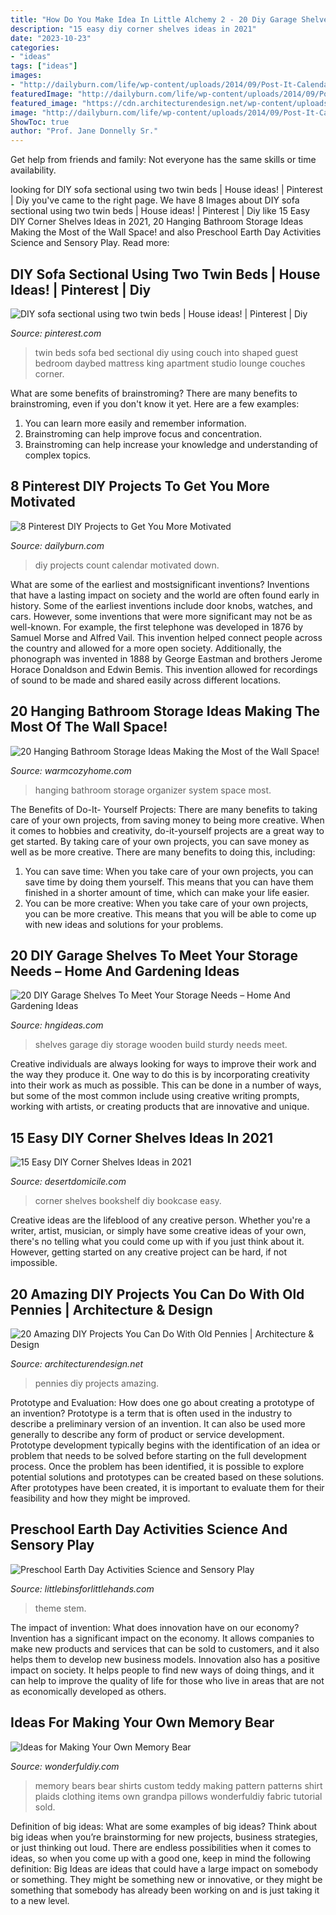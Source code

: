 ```yaml
---
title: "How Do You Make Idea In Little Alchemy 2 - 20 Diy Garage Shelves To Meet Your Storage Needs – Home And Gardening Ideas"
description: "15 easy diy corner shelves ideas in 2021"
date: "2023-10-23"
categories:
- "ideas"
tags: ["ideas"]
images:
- "http://dailyburn.com/life/wp-content/uploads/2014/09/Post-It-Calendar.jpg"
featuredImage: "http://dailyburn.com/life/wp-content/uploads/2014/09/Post-It-Calendar.jpg"
featured_image: "https://cdn.architecturendesign.net/wp-content/uploads/2015/07/AD-Amazing-DIY-Projects-You-Can-Do-With-Old-Pennies-3.jpg"
image: "http://dailyburn.com/life/wp-content/uploads/2014/09/Post-It-Calendar.jpg"
ShowToc: true
author: "Prof. Jane Donnelly Sr."
---
```



Get help from friends and family: Not everyone has the same skills or time availability.

	

		
looking for DIY sofa sectional using two twin beds | House ideas! | Pinterest | Diy you've came to the right page. We have 8 Images about DIY sofa sectional using two twin beds | House ideas! | Pinterest | Diy like 15 Easy DIY Corner Shelves Ideas in 2021, 20 Hanging Bathroom Storage Ideas Making the Most of the Wall Space! and also Preschool Earth Day Activities Science and Sensory Play. Read more:
		
    
## DIY Sofa Sectional Using Two Twin Beds | House Ideas! | Pinterest | Diy

<img loading=lazy src="https://s-media-cache-ak0.pinimg.com/736x/b2/0a/d3/b20ad3a139bc7bc56b0b41de58c153a7--twin-bed-sofa-two-twin-beds.jpg" onerror="this.onerror=null;this.src='https://tse3.mm.bing.net/th?id=OIP.q66Y7bX3dGT328F_1i46dQHaFj&amp;pid=15.1';" alt="DIY sofa sectional using two twin beds | House ideas! | Pinterest | Diy">

_Source: pinterest.com_

>twin beds sofa bed sectional diy using couch into shaped guest bedroom daybed mattress king apartment studio lounge couches corner. 

	

What are some benefits of brainstroming?
There are many benefits to brainstroming, even if you don't know it yet. Here are a few examples: 
1. You can learn more easily and remember information. 
2. Brainstroming can help improve focus and concentration. 
3. Brainstroming can help increase your knowledge and understanding of complex topics.

    
## 8 Pinterest DIY Projects To Get You More Motivated

<img loading=lazy src="http://dailyburn.com/life/wp-content/uploads/2014/09/Post-It-Calendar.jpg" onerror="this.onerror=null;this.src='https://tse1.mm.bing.net/th?id=OIP.xoL7J7ZPY-K-AK9HakKiGgHaKw&amp;pid=15.1';" alt="8 Pinterest DIY Projects to Get You More Motivated">

_Source: dailyburn.com_

>diy projects count calendar motivated down. 

	

What are some of the earliest and mostsignificant inventions?
Inventions that have a lasting impact on society and the world are often found early in history. Some of the earliest inventions include door knobs, watches, and cars. However, some inventions that were more significant may not be as well-known. For example, the first telephone was developed in 1876 by Samuel Morse and Alfred Vail. This invention helped connect people across the country and allowed for a more open society. Additionally, the phonograph was invented in 1888 by George Eastman and brothers Jerome Horace Donaldson and Edwin Bemis. This invention allowed for recordings of sound to be made and shared easily across different locations.

    
## 20 Hanging Bathroom Storage Ideas Making The Most Of The Wall Space!

<img loading=lazy src="https://warmcozyhome.com/wp-content/uploads/2018/08/Wall-System-Hanging-Organizer-.jpg" onerror="this.onerror=null;this.src='https://tse3.mm.bing.net/th?id=OIP.kgA7LLPQXosGUWUxNk_ISQHaNK&amp;pid=15.1';" alt="20 Hanging Bathroom Storage Ideas Making the Most of the Wall Space!">

_Source: warmcozyhome.com_

>hanging bathroom storage organizer system space most. 

	

The Benefits of Do-It- Yourself Projects: There are many benefits to taking care of your own projects, from saving money to being more creative.
When it comes to hobbies and creativity, do-it-yourself projects are a great way to get started. By taking care of your own projects, you can save money as well as be more creative. There are many benefits to doing this, including: 
1. You can save time: When you take care of your own projects, you can save time by doing them yourself. This means that you can have them finished in a shorter amount of time, which can make your life easier. 
2. You can be more creative: When you take care of your own projects, you can be more creative. This means that you will be able to come up with new ideas and solutions for your problems. 

    
## 20 DIY Garage Shelves To Meet Your Storage Needs – Home And Gardening Ideas

<img loading=lazy src="http://hngideas.com/wp-content/uploads/2016/10/sturdy-wooden-shelves1.jpg?x83805" onerror="this.onerror=null;this.src='https://tse2.mm.bing.net/th?id=OIP.4_nupM37FV-unRo-L-1UCAHaFj&amp;pid=15.1';" alt="20 DIY Garage Shelves To Meet Your Storage Needs – Home And Gardening Ideas">

_Source: hngideas.com_

>shelves garage diy storage wooden build sturdy needs meet. 

	

Creative individuals are always looking for ways to improve their work and the way they produce it. One way to do this is by incorporating creativity into their work as much as possible. This can be done in a number of ways, but some of the most common include using creative writing prompts, working with artists, or creating products that are innovative and unique.

    
## 15 Easy DIY Corner Shelves Ideas In 2021

<img loading=lazy src="https://www.desertdomicile.com/wp-content/uploads/2019/12/13-Corner-Bookshelf-768x1024.jpg" onerror="this.onerror=null;this.src='https://tse2.mm.bing.net/th?id=OIP.YATkebGw-fkKFY9NbXA6xQHaJ4&amp;pid=15.1';" alt="15 Easy DIY Corner Shelves Ideas in 2021">

_Source: desertdomicile.com_

>corner shelves bookshelf diy bookcase easy. 

	

Creative ideas are the lifeblood of any creative person. Whether you're a writer, artist, musician, or simply have some creative ideas of your own, there's no telling what you could come up with if you just think about it. However, getting started on any creative project can be hard, if not impossible.

    
## 20 Amazing DIY Projects You Can Do With Old Pennies | Architecture &amp; Design

<img loading=lazy src="https://cdn.architecturendesign.net/wp-content/uploads/2015/07/AD-Amazing-DIY-Projects-You-Can-Do-With-Old-Pennies-3.jpg" onerror="this.onerror=null;this.src='https://tse4.mm.bing.net/th?id=OIP.MaaoRMHCiGJSsDEnIPXf5QHaHa&amp;pid=15.1';" alt="20 Amazing DIY Projects You Can Do With Old Pennies | Architecture &amp; Design">

_Source: architecturendesign.net_

>pennies diy projects amazing. 

	

Prototype and Evaluation: How does one go about creating a prototype of an invention?
Prototype is a term that is often used in the industry to describe a preliminary version of an invention. It can also be used more generally to describe any form of product or service development. Prototype development typically begins with the identification of an idea or problem that needs to be solved before starting on the full development process. Once the problem has been identified, it is possible to explore potential solutions and prototypes can be created based on these solutions. After prototypes have been created, it is important to evaluate them for their feasibility and how they might be improved.

    
## Preschool Earth Day Activities Science And Sensory Play

<img loading=lazy src="https://littlebinsforlittlehands.com/wp-content/uploads/2016/02/Preschool-Earth-Day-activities-science-STEM-and-sensory-play-idea-to-celebrate-Earth-Day-2.jpg" onerror="this.onerror=null;this.src='https://tse4.mm.bing.net/th?id=OIP.d3aQ4K3oziMVtZbDdP1EXAHaLH&amp;pid=15.1';" alt="Preschool Earth Day Activities Science and Sensory Play">

_Source: littlebinsforlittlehands.com_

>theme stem. 

	

The impact of invention: What does innovation have on our economy?
Invention has a significant impact on the economy. It allows companies to make new products and services that can be sold to customers, and it also helps them to develop new business models. Innovation also has a positive impact on society. It helps people to find new ways of doing things, and it can help to improve the quality of life for those who live in areas that are not as economically developed as others.

    
## Ideas For Making Your Own Memory Bear

<img loading=lazy src="https://cdn.wonderfuldiy.com/wp-content/uploads/2016/11/Grandpas-plaids.jpg" onerror="this.onerror=null;this.src='https://tse4.mm.bing.net/th?id=OIP.yItARqpsy_W-QFymfn7otQHaL7&amp;pid=15.1';" alt="Ideas for Making Your Own Memory Bear">

_Source: wonderfuldiy.com_

>memory bears bear shirts custom teddy making pattern patterns shirt plaids clothing items own grandpa pillows wonderfuldiy fabric tutorial sold. 

	

Definition of big ideas: What are some examples of big ideas?
Think about big ideas when you’re brainstorming for new projects, business strategies, or just thinking out loud. There are endless possibilities when it comes to ideas, so when you come up with a good one, keep in mind the following definition: 
Big Ideas are ideas that could have a large impact on somebody or something. They might be something new or innovative, or they might be something that somebody has already been working on and is just taking it to a new level.

